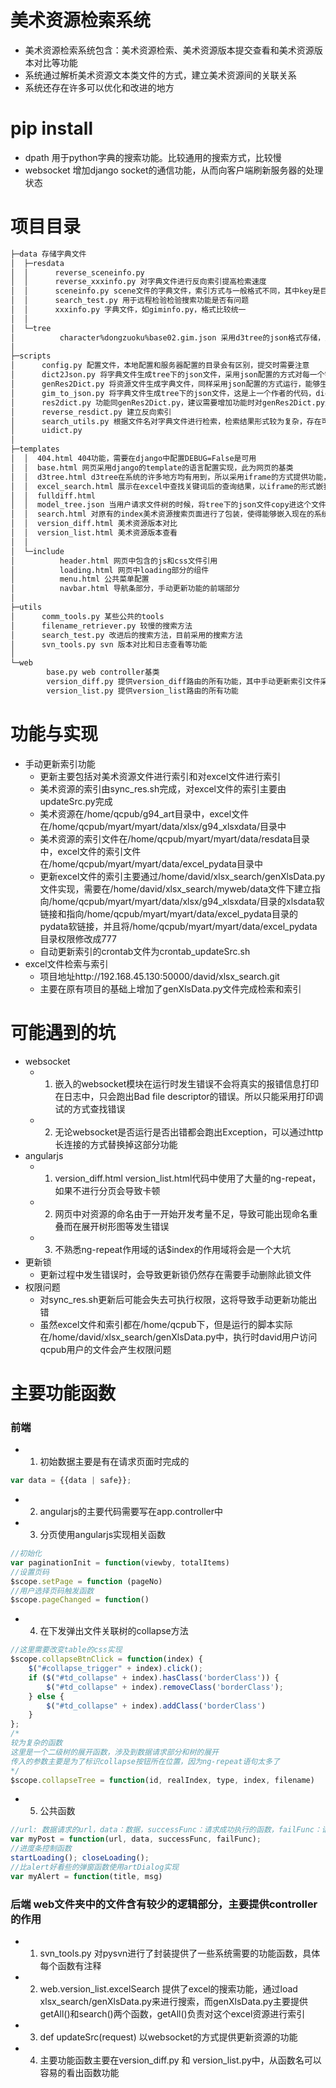 # 美术资源检索系统
- 美术资源检索系统包含：美术资源检索、美术资源版本提交查看和美术资源版本对比等功能
- 系统通过解析美术资源文本类文件的方式，建立美术资源间的关联关系
- 系统还存在许多可以优化和改进的地方
# pip install
- dpath 用于python字典的搜索功能。比较通用的搜索方式，比较慢
- websocket 增加django socket的通信功能，从而向客户端刷新服务器的处理状态

# 项目目录
```bash
├─data 存储字典文件
│  ├─resdata
│  │      reverse_sceneinfo.py 
│  │      reverse_xxxinfo.py 对字典文件进行反向索引提高检索速度
│  │      sceneinfo.py scene文件的字典文件，索引方式与一般格式不同，其中key是目录
│  │      search_test.py 用于远程检验检验搜索功能是否有问题
│  │      xxxinfo.py 字典文件，如giminfo.py，格式比较统一
│  │      
│  └─tree
│          character%dongzuoku%base02.gim.json 采用d3tree的json格式存储，从索引文件生成而来，其实可以临时生成
│          
├─scripts
│      config.py 配置文件，本地配置和服务器配置的目录会有区别，提交时需要注意
│      dict2Json.py 将字典文件生成tree下的json文件，采用json配置的方式对每一个需要生成的美术资源文件进行配置生成
│      genRes2Dict.py 将资源文件生成字典文件，同样采用json配置的方式运行，能够生成如csd文件的子树。
│      gim_to_json.py 将字典文件生成tree下的json文件，这是上一个作者的代码，dict2Json.py对此代码进行了重构
│      res2dict.py 功能同genRes2Dict.py，建议需要增加功能时对genRes2Dict.py进行修改即可
│      reverse_resdict.py 建立反向索引
│      search_utils.py 根据文件名对字典文件进行检索，检索结果形式较为复杂，存在可以简化的地方
│      uidict.py
│      
├─templates
│  │  404.html 404功能，需要在django中配置DEBUG=False是可用
│  │  base.html 网页采用django的template的语言配置实现，此为网页的基类
│  │  d3tree.html d3tree在系统的许多地方均有用到，所以采用iframe的方式提供功能，使用时注意阅读iframe的height设置部分，因为经常出现iframe嵌套iframe的情况
│  │  excel_search.html 展示在excel中查找关键词后的查询结果，以iframe的形式嵌套在d3tree.html中
│  │  fulldiff.html
│  │  model_tree.json 当用户请求文件树的时候，将tree下的json文件copy进这个文件中，其实没有必要
│  │  search.html 对原有的index美术资源搜索页面进行了包装，使得能够嵌入现在的系统中
│  │  version_diff.html 美术资源版本对比
│  │  version_list.html 美术资源版本查看
│  │  
│  └─include
│          header.html 网页中包含的js和css文件引用
│          loading.html 网页中loading部分的组件
│          menu.html 公共菜单配置
│          navbar.html 导航条部分，手动更新功能的前端部分
│          
├─utils
│      comm_tools.py 某些公共的tools
│      filename_retriever.py 较慢的搜索方法
│      search_test.py 改进后的搜索方法，目前采用的搜索方法
│      svn_tools.py svn 版本对比和日志查看等功能
│      
└─web
        base.py web controller基类
        version_diff.py 提供version_diff路由的所有功能，其中手动更新索引文件采用websocket通信的方式提供。
        version_list.py 提供version_list路由的所有功能
```

# 功能与实现
- 手动更新索引功能
	- 更新主要包括对美术资源文件进行索引和对excel文件进行索引
	- 美术资源的索引由sync_res.sh完成，对excel文件的索引主要由updateSrc.py完成
	- 美术资源在/home/qcpub/g94_art目录中，excel文件在/home/qcpub/myart/myart/data/xlsx/g94_xlsxdata/目录中
	- 美术资源的索引文件在/home/qcpub/myart/myart/data/resdata目录中，excel文件的索引文件在/home/qcpub/myart/myart/data/excel_pydata目录中
	- 更新excel文件的索引主要通过/home/david/xlsx_search/genXlsData.py文件实现，需要在/home/david/xlsx_search/myweb/data文件下建立指向/home/qcpub/myart/myart/data/xlsx/g94_xlsxdata/目录的xlsdata软链接和指向/home/qcpub/myart/myart/data/excel_pydata目录的pydata软链接，并且将/home/qcpub/myart/myart/data/excel_pydata目录权限修改成777
	- 自动更新索引的crontab文件为crontab_updateSrc.sh
- excel文件检索与索引
	- 项目地址http://192.168.45.130:50000/david/xlsx_search.git
	- 主要在原有项目的基础上增加了genXlsData.py文件完成检索和索引

# 可能遇到的坑
- websocket
	- 1. 嵌入的websocket模块在运行时发生错误不会将真实的报错信息打印在日志中，只会跑出Bad file descriptor的错误。所以只能采用打印调试的方式查找错误
	- 2. 无论websocket是否运行是否出错都会跑出Exception，可以通过http长连接的方式替换掉这部分功能
- angularjs
	- 1. version_diff.html version_list.html代码中使用了大量的ng-repeat，如果不进行分页会导致卡顿
	- 2. 网页中对资源的命名由于一开始开发考量不足，导致可能出现命名重叠而在展开树形图等发生错误
	- 3. 不熟悉ng-repeat作用域的话$index的作用域将会是一个大坑
- 更新锁
	- 更新过程中发生错误时，会导致更新锁仍然存在需要手动删除此锁文件
- 权限问题
	- 对sync_res.sh更新后可能会失去可执行权限，这将导致手动更新功能出错
	- 虽然excel文件和索引都在/home/qcpub下，但是运行的脚本实际在/home/david/xlsx_search/genXlsData.py中，执行时david用户访问qcpub用户的文件会产生权限问题

# 主要功能函数
### 前端
- 1. 初始数据主要是有在请求页面时完成的 
```javascript
var data = {{data | safe}};
```
- 2. angularjs的主要代码需要写在app.controller中
- 3. 分页使用angularjs实现相关函数
```javascript
//初始化
var paginationInit = function(viewby, totalItems)
//设置页码
$scope.setPage = function (pageNo)
//用户选择页码触发函数
$scope.pageChanged = function()
```
- 4. 在下发弹出文件关联树的collapse方法
```javascript
//这里需要改变table的css实现
$scope.collapseBtnClick = function(index) {
	$("#collapse_trigger" + index).click();
	if ($("#td_collapse" + index).hasClass('borderClass')) {
		$("#td_collapse" + index).removeClass('borderClass');
	} else {
		$("#td_collapse" + index).addClass('borderClass')
	}
};
/*
较为复杂的函数
这里是一个二级树的展开函数，涉及到数据请求部分和树的展开
传入的参数主要是为了标识collapse按钮所在位置，因为ng-repeat语句太多了
*/
$scope.collapseTree = function(id, realIndex, type, index, filename)
```
- 5. 公共函数
```javascript
//url: 数据请求的url，data：数据，successFunc：请求成功执行的函数，failFunc：请求失败执行的函数
var myPost = function(url, data, successFunc, failFunc);
//进度条控制函数
startLoading(); closeLoading();
//比alert好看些的弹窗函数使用artDialog实现
var myAlert = function(title, msg)
```
### 后端 web文件夹中的文件含有较少的逻辑部分，主要提供controller的作用
- 1. svn_tools.py 对pysvn进行了封装提供了一些系统需要的功能函数，具体每个函数有注释
- 2. web.version_list.excelSearch 提供了excel的搜索功能，通过load xlsx_search/genXlsData.py来进行搜索，而genXlsData.py主要提供getAll()和search()两个函数，getAll()负责对这个excel资源进行索引
- 3. def updateSrc(request) 以websocket的方式提供更新资源的功能
- 4. 主要功能函数主要在version_diff.py 和 version_list.py中，从函数名可以容易的看出函数功能

